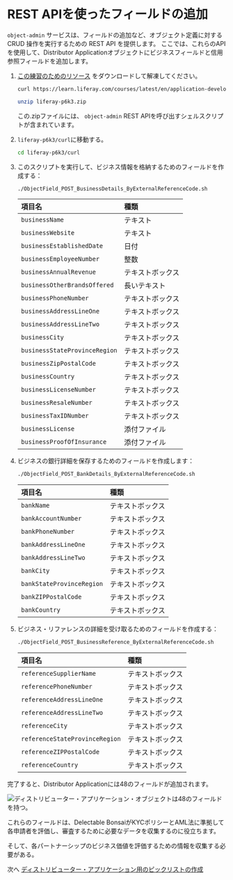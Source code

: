 # REST APIを使ったフィールドの追加

`object-admin` サービスは、フィールドの追加など、オブジェクト定義に対する CRUD 操作を実行するための REST API を提供します。 ここでは、これらのAPIを使用して、Distributor Applicationオブジェクトにビジネスフィールドと信用参照フィールドを追加します。

1. [この練習のためのリソース](./liferay-p6k3.zip) をダウンロードして解凍してください。

   ```bash
   curl https://learn.liferay.com/courses/latest/en/application-development/modeling-data-structures/adding-fields-using-rest-apis/liferay-p6k3.zip -O
   ```

   ```bash
   unzip liferay-p6k3.zip
   ```

   この.zipファイルには、 `object-admin` REST APIを呼び出すシェルスクリプトが含まれています。

1. `liferay-p6k3/curl`に移動する。

   ```bash
   cd liferay-p6k3/curl
   ```

1. このスクリプトを実行して、ビジネス情報を格納するためのフィールドを作成する：

   ```bash
   ./ObjectField_POST_BusinessDetails_ByExternalReferenceCode.sh
   ```

   | 項目名                           | 種類       |
   |:----------------------------- |:-------- |
   | `businessName`                | テキスト     |
   | `businessWebsite`             | テキスト     |
   | `businessEstablishedDate`     | 日付       |
   | `businessEmployeeNumber`      | 整数       |
   | `businessAnnualRevenue`       | テキストボックス |
   | `businessOtherBrandsOffered`  | 長いテキスト   |
   | `businessPhoneNumber`         | テキストボックス |
   | `businessAddressLineOne`      | テキストボックス |
   | `businessAddressLineTwo`      | テキストボックス |
   | `businessCity`                | テキストボックス |
   | `businessStateProvinceRegion` | テキストボックス |
   | `businessZipPostalCode`       | テキストボックス |
   | `businessCountry`             | テキストボックス |
   | `businessLicenseNumber`       | テキストボックス |
   | `businessResaleNumber`        | テキストボックス |
   | `businessTaxIDNumber`         | テキストボックス |
   | `businessLicense`             | 添付ファイル   |
   | `businessProofOfInsurance`    | 添付ファイル   |

1. ビジネスの銀行詳細を保存するためのフィールドを作成します：

   ```bash
   ./ObjectField_POST_BankDetails_ByExternalReferenceCode.sh
   ```

   | 項目名                       | 種類       |
   |:------------------------- |:-------- |
   | `bankName`                | テキストボックス |
   | `bankAccountNumber`       | テキストボックス |
   | `bankPhoneNumber`         | テキストボックス |
   | `bankAddressLineOne`      | テキストボックス |
   | `bankAddressLineTwo`      | テキストボックス |
   | `bankCity`                | テキストボックス |
   | `bankStateProvinceRegion` | テキストボックス |
   | `bankZIPPostalCode`       | テキストボックス |
   | `bankCountry`             | テキストボックス |

1. ビジネス・リファレンスの詳細を受け取るためのフィールドを作成する：

   ```bash
   ./ObjectField_POST_BusinessReference_ByExternalReferenceCode.sh
   ```

   | 項目名                            | 種類       |
   |:------------------------------ |:-------- |
   | `referenceSupplierName`        | テキストボックス |
   | `referencePhoneNumber`         | テキストボックス |
   | `referenceAddressLineOne`      | テキストボックス |
   | `referenceAddressLineTwo`      | テキストボックス |
   | `referenceCity`                | テキストボックス |
   | `referenceStateProvinceRegion` | テキストボックス |
   | `referenceZIPPostalCode`       | テキストボックス |
   | `referenceCountry`             | テキストボックス |

完了すると、Distributor Applicationには48のフィールドが追加されます。

![ディストリビューター・アプリケーション・オブジェクトは48のフィールドを持つ。](./adding-fields-using-rest-apis/images/01.png)

これらのフィールドは、Delectable BonsaiがKYCポリシーとAML法に準拠して各申請者を評価し、審査するために必要なデータを収集するのに役立ちます。

そして、各パートナーシップのビジネス価値を評価するための情報を収集する必要がある。

次へ [ディストリビューター・アプリケーション用のピックリストの作成](./creating-picklists-for-distributor-applications.md)
